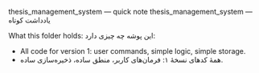 thesis_management_system — quick note
thesis_management_system — یادداشت کوتاه

What this folder holds:
این پوشه چه چیزی دارد:

- All code for version 1: user commands, simple logic, simple storage.
- همهٔ کدهای نسخهٔ ۱: فرمان‌های کاربر، منطق ساده، ذخیره‌سازی ساده.
